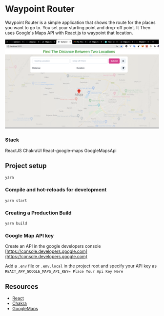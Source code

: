 # Waypoint Router

Waypoint Router is a simple application that shows the route for the places you want to go to. You set your starting point and drop-off point.
It Then uses Google's Maps API with React.js to waypoint that location.

![Screenshot](src/assets/Route_Location.png)

### Stack

ReactJS
ChakraUI
React-google-maps
GoogleMapsApi

## Project setup

```
yarn
```

### Compile and hot-reloads for development

```
yarn start
```

### Creating a Production Build

```
yarn build
```

### Google Map API key

Create an API in the google developers console [https://console.developers.google.com](https://console.developers.google.com)

Add a `.env` file or `.env.local` in the project root and specify your API key as `REACT_APP_GOOGLE_MAPS_API_KEY= Place Your Api Key Here`

## Resources

* [React](https://reactjs.org/)
* [Chakra](https://chakra-ui.com/)
* [GoogleMaps](https://console.cloud.google.com/)
